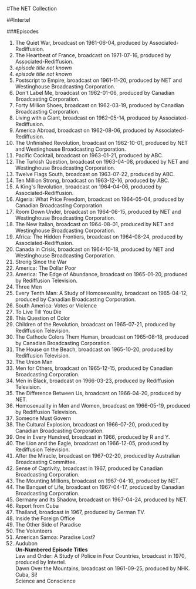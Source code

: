 #The NET Collection

##Intertel


###Episodes
1. The Quiet War, broadcast on 1961-06-04, produced by Associated-Rediffusion.
2. The Heartbeat of France, broadcast on 1971-07-16, produced by Associated-Rediffusion.
3. *episode title not known*
4. *episode title not known*
5. Postscript to Empire, broadcast on 1961-11-20, produced by NET and Westinghouse Broadcasting Corporation.
6. Don't Label Me, broadcast on 1962-01-06, produced by Canadian Broadcasting Corporation.
7. Forty Million Shoes, broadcast on 1962-03-19, produced by Canadian Broadcasting Corporation.
8. Living with a Giant, broadcast on 1962-05-14, produced by Associated-Rediffusion.
9. America Abroad, broadcast on 1962-08-06, produced by Associated-Rediffusion.
10. The Unfinished Revolution, broadcast on 1962-10-01, produced by NET and Westinghouse Broadcasting Corporation.
11. Pacific Cocktail, broadcast on 1963-01-21, produced by ABC.
12. The Turkish Question, broadcast on 1963-04-08, produced by NET and Westinghouse Broadcasting Corporation.
13. Twelve Flags South, broadcast on 1963-07-22, produced by ABC.
14. Ten Million Strong, broadcast on 1963-12-16, produced by ABC.
15. A King's Revolution, broadcast on 1964-04-06, produced by Associated-Rediffusion.
16. Algeria: What Price Freedom, broadcast on 1964-05-04, produced by Canadian Broadcasting Corporation.
17. Room Down Under, broadcast on 1964-06-15, produced by NET and Westinghouse Broadcasting Corporation.
18. The New Italian, broadcast on 1964-08-01, produced by NET and Westinghouse Broadcasting Corporation.
19. Africa: The Hidden Frontiers, broadcast on 1964-08-24, produced by Associated-Rediffusion.
20. Canada in Crisis, broadcast on 1964-10-18, produced by NET and Westinghouse Broadcasting Corporation.
21. Strong Since the War
22. America: The Dollar Poor
23. America: The Edge of Abundance, broadcast on 1965-01-20, produced by Rediffusion Television.
24. Three Men
25. Every Tenth Man: A Study of Homosexuality, broadcast on 1965-04-12, produced by Canadian Broadcasting Corporation.
26. South America: Votes or Violence
27. To Live Till You Die
28. This Question of Color
29. Children of the Revolution, broadcast on 1965-07-21, produced by Rediffusion Television.
30. The Cathode Colors Them Human, broadcast on 1965-08-18, produced by Canadian Broadcasting Corporation.
31. The House on the Beach, broadcast on 1965-10-20, produced by Rediffusion Television.
32. The Union Man
33. Men for Others, broadcast on 1965-12-15, produced by Canadian Broadcasting Corporation.
34. Men in Black, broadcast on 1966-03-23, produced by Rediffusion Television.
35. The Difference Between Us, broadcast on 1966-04-20, produced by NET.
36. Homosexuality in Men and Women, broadcast on 1966-05-19, produced by Rediffusion Television.
37. Someone Must Govern
38. The Cultural Explosion, broadcast on 1966-07-20, produced by Canadian Broadcasting Corporation.
39. One in Every Hundred, broadcast in 1966, produced by R and Y.
40. The Lion and the Eagle, broadcast on 1966-12-05, produced by Rediffusion Television.
41. After the Miracle, broadcast on 1967-02-20, produced by Australian Broadcasting Committee.
42. Sense of Captivity, broadcast in 1967, produced by Canadian Broadcasting Corporation.
43. The Mounting Millions, broadcast on 1967-04-10, produced by NET.
44. The Banquet of Life, broadcast on 1967-04-17, produced by Canadian Broadcasting Corporation.
45. Germany and Its Shadow, broadcast on 1967-04-24, produced by NET.
47. Report from Cuba
48. Thailand, broadcast in 1967, produced by German TV.
49. Inside the Foreign Office
50. The Other Side of Paradise
52. The Volunteers
54. American Samoa: Paradise Lost?
58. Audubon<br/>
**Un-Numbered Episode Titles**<br/>
Law and Order: A Study of Police in Four Countries, broadcast in 1970, produced by Intertel.<br/>
Dawn Over the Mountains, broadcast on 1961-09-25, produced by NHK.
Cuba, Si!<br/>
Science and Conscience<br/>
